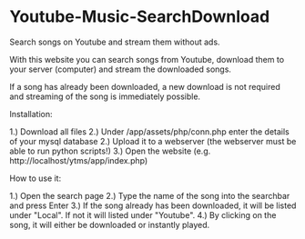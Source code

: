 # Youtube-Music-SearchDownload
Search songs on Youtube and stream them without ads.

With this website you can search songs from Youtube, download them to your server (computer) and stream the downloaded songs.

If a song has already been downloaded, a new download is not required and streaming of the song is immediately possible.


Installation:

1.) Download all files
2.) Under /app/assets/php/conn.php enter the details of your mysql database
2.) Upload it to a webserver (the webserver must be able to run python scripts!)
3.) Open the website (e.g. http://localhost/ytms/app/index.php)

How to use it:

1.) Open the search page
2.) Type the name of the song into the searchbar and press Enter
3.) If the song already has been downloaded, it will be listed under "Local". If not it will listed under "Youtube".
4.) By clicking on the song, it will either be downloaded or instantly played.